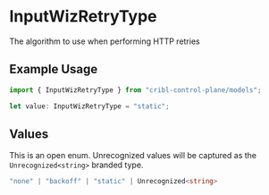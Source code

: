 # InputWizRetryType

The algorithm to use when performing HTTP retries

## Example Usage

```typescript
import { InputWizRetryType } from "cribl-control-plane/models";

let value: InputWizRetryType = "static";
```

## Values

This is an open enum. Unrecognized values will be captured as the `Unrecognized<string>` branded type.

```typescript
"none" | "backoff" | "static" | Unrecognized<string>
```